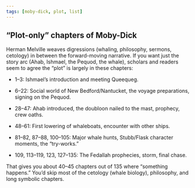 ```yaml
---
tags: [moby-dick, plot, list]
---
```


## “Plot-only” chapters of Moby-Dick

Herman Melville weaves digressions (whaling, philosophy, sermons, cetology) in between the forward-moving narrative. If you want just the story arc (Ahab, Ishmael, the Pequod, the whale), scholars and readers seem to agree the “plot” is largely in these chapters:

- 1–3: Ishmael’s introduction and meeting Queequeg.
    
- 6–22: Social world of New Bedford/Nantucket, the voyage preparations, signing on the Pequod.
    
- 28–47: Ahab introduced, the doubloon nailed to the mast, prophecy, crew oaths.
    
- 48–61: First lowering of whaleboats, encounter with other ships.
    
- 81–82, 87–88, 100–105: Major whale hunts, Stubb/Flask character moments, the “try-works.”
    
- 109, 113–119, 123, 127–135: The Fedallah prophecies, storm, final chase.  

That gives you about 40–45 chapters out of 135 where “something happens.” You’d skip most of the cetology (whale biology), philosophy, and long symbolic chapters.

